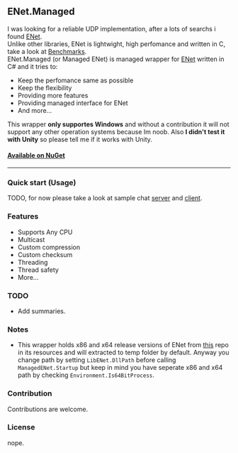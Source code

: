 ## ENet.Managed
I was looking for a reliable UDP implementation, after a lots of searchs i found [ENet][enet-repo].<br>
Unlike other libraries, ENet is lightwight, high perfomance and written in C, take a look at [Benchmarks][benchmark].<br>
ENet.Managed (or Managed ENet) is managed wrapper for [ENet][enet-repo] written in C# and it tries to:
* Keep the perfomance same as possible 
* Keep the flexibility 
* Providing more features
* Providing managed interface for ENet
* And more...

This wrapper <b>only supportes Windows</b> and without a contribution it will not support any other operation systems because Im noob.
Also <b>I didn't test it with Unity</b> so please tell me if it works with Unity.

#### [Available on NuGet][nuget]
---
### Quick start (Usage)
TODO, for now please take a look at sample chat [server](ChatServer) and [client](ChatClient).

### Features
* Supports Any CPU
* Multicast
* Custom compression
* Custom checksum
* Threading
* Thread safety
* More...

### TODO
* Add summaries.

### Notes
* This wrapper holds x86 and x64 release versions of ENet from [this](google.com) repo in its resources and will extracted to temp folder by default. Anyway you change path by setting <Code>LibENet.DllPath</code> before calling <code>ManagedENet.Startup</code> but keep in mind you have seperate x86 and x64 path by checking <code>Environment.Is64BitProcess</code>.

### Contribution
Contributions are welcome.

### License
nope.

[enet-repo]: www.github.com/lsalzman/enet
[benchmark]: www.github.com/nxrighthere/BenchmarkNet/wiki/Benchmark-Results
[nuget]: www.nuget.org/packages/ENet.Managed

